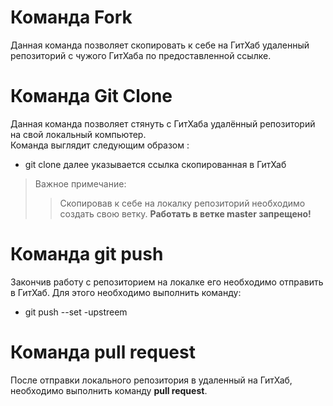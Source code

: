 # Команда Fork #
Данная команда позволяет скопировать к себе на ГитХаб удаленный репозиторий с чужого ГитХаба по предоставленной ссылке.

# Команда Git Clone #
Данная команда позволяет стянуть с ГитХаба удалённый репозиторий на свой локальный компьютер.<br />
Команда выглядит следующим образом :
* git clone далее указывается ссылка скопированная в ГитХаб
> Важное примечание:
>> Скопировав к себе на локалку репозиторий необходимо создать свою ветку. **Работать в ветке master запрещено!**
# Команда git push #
Закончив работу с репозиторием на локалке его необходимо отправить в ГитХаб. Для этого необходимо выполнить команду:<br />
* git push --set -upstreem
# Команда pull request # 
После отправки локального репозитория в удаленный на ГитХаб, необходимо выполнить команду **pull request**.